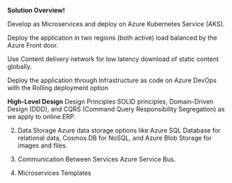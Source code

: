 **Solution Overview!**

Develop as Microservices and deploy on Azure Kubernetes Service (AKS).

Deploy the application in two regions (both active) load balanced by the Azure Front door.

Use Content delivery network for low latency download of static content globally.

Deploy the application through Infrastructure as code on Azure DevOps with the Rolling deployment option


**High-Level Design**
Design Principles
SOLID principles, Domain-Driven Design (DDD), and CQRS (Command Query Responsibility Segregation) as we apply to online ERP.

2. Data Storage
Azure data storage options like Azure SQL Database for relational data, Cosmos DB for NoSQL, and Azure Blob Storage for images and files.

3. Communication Between Services
Azure Service Bus.

4. Microservices Templates

